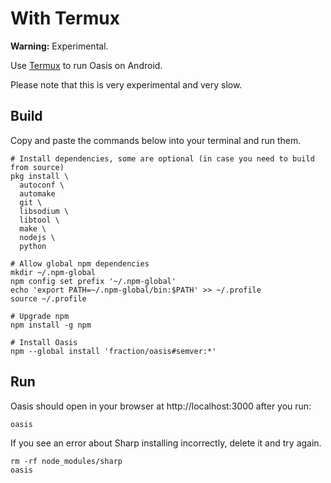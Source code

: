 # With Termux

**Warning:** Experimental.

Use [Termux](https://termux.com/) to run Oasis on Android.

Please note that this is very experimental and very slow.

## Build

Copy and paste the commands below into your terminal and run them.

```shell
# Install dependencies, some are optional (in case you need to build from source)
pkg install \
  autoconf \
  automake
  git \
  libsodium \
  libtool \
  make \
  nodejs \
  python

# Allow global npm dependencies
mkdir ~/.npm-global
npm config set prefix '~/.npm-global'
echo 'export PATH=~/.npm-global/bin:$PATH' >> ~/.profile
source ~/.profile

# Upgrade npm
npm install -g npm

# Install Oasis
npm --global install 'fraction/oasis#semver:*'
```

## Run

Oasis should open in your browser at http://localhost:3000 after you run:

```
oasis
```

If you see an error about Sharp installing incorrectly, delete it and try again.

```
rm -rf node_modules/sharp
oasis
```
